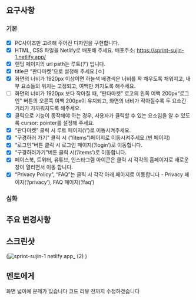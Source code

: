 ## 요구사항

### 기본
 - [x] PC사이즈만 고려해 주어진 디자인을 구현합니다.<br>
 - [x] HTML, CSS 파일을 Netlify로 배포해 주세요. 배포주소: https://sprint-sujin-1.netlify.app/<br>
- [x]  랜딩 페이지의 url path는 루트(‘/’) 입니다.<br>
- [x]  title은 “판다마켓”으로 설정해 주세요.[ㅇ]<br>
 - [x] 화면의 너비가 1920px 이상이면 하늘색 배경색은 너비를 꽉 채우도록 채워지고, 내부 요소들의 위치는 고정되고, 여백만 커지도록 해주세요.<br>
- [ ]  화면의 너비가 1920px 보다 작아질 때, “판다마켓” 로고의 왼쪽 여백 200px“로그인" 버튼의 오른쪽 여백 200px이 유지되고, 
 화면의 너비가 작아질수록 두 요소간 거리가 가까워지도록 해주세요. <br>
 - [x] 클릭으로 기능이 동작해야 하는 경우, 사용자가 클릭할 수 있는 요소임을 알 수 있도록 cursor: pointer를 설정해 주세요.<br>
- [x]  “판다마켓” 클릭 시 루트 페이지(‘/’)로 이동시켜주세요.<br>
 - [x] “구경하러 가기" 클릭 시 (“/items”)페이지로 이동시켜주세요.(빈 페이지)<br>
 - [x] “로그인”버튼 클릭 시 로그인 페이지(‘/login’)로 이동합니다.<br>
- [x]  “구경하러가기”버튼 클릭 시(’/items’)로 이동합니다.<br>
- [x]  페이스북, 트위터, 유튜브, 인스타그램 아이콘은 클릭 시 각각의 홈페이지로 새로운 창이 열리면서 이동 합니다.<br>
 - [x] “Privacy Policy”, “FAQ”는 클릭 시 각각 아래 페이지로 이동합니다 - Privacy 페이지(‘/privacy’), FAQ 페이지(‘/faq’)<br>

### 심화


## 주요 변경사항


## 스크린샷

(![sprint-sujin-1 netlify app_ (2)](https://github.com/user-attachments/assets/7135e536-adde-4cdf-804d-3b6c6a8e85a2)
)

## 멘토에게
화면 넓이에 문제가 있습니다 코드 리뷰 전까지 수정하겠습니다 
